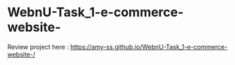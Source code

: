 # WebnU-Task_1-e-commerce-website-

Review project here : https://amy-ss.github.io/WebnU-Task_1-e-commerce-website-/
